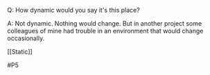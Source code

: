 Q: How dynamic would you say it's this place?

A: Not dynamic. Nothing would change. But in another project some colleagues of mine had trouble in an environment that would change occasionally.

[[Static]]

#P5 